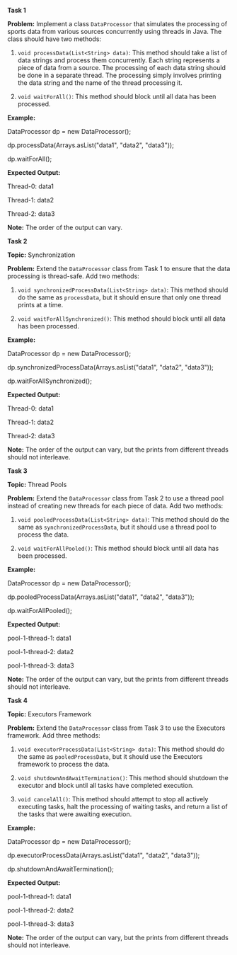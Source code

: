 **Task 1**

**Problem:** Implement a class `DataProcessor` that simulates the processing of sports data from various sources concurrently using threads in Java. The class should have two methods:

1. `void processData(List<String> data)`: This method should take a list of data strings and process them concurrently. Each string represents a piece of data from a source. The processing of each data string should be done in a separate thread. The processing simply involves printing the data string and the name of the thread processing it.
    
2. `void waitForAll()`: This method should block until all data has been processed.
    

**Example:**

DataProcessor dp = new DataProcessor();

dp.processData(Arrays.asList("data1", "data2", "data3"));

dp.waitForAll();

**Expected Output:**

Thread-0: data1

Thread-1: data2

Thread-2: data3

**Note:** The order of the output can vary.

**Task 2**

**Topic:** Synchronization

**Problem:** Extend the `DataProcessor` class from Task 1 to ensure that the data processing is thread-safe. Add two methods:

1. `void synchronizedProcessData(List<String> data)`: This method should do the same as `processData`, but it should ensure that only one thread prints at a time.
    
2. `void waitForAllSynchronized()`: This method should block until all data has been processed.
    

**Example:**

DataProcessor dp = new DataProcessor();

dp.synchronizedProcessData(Arrays.asList("data1", "data2", "data3"));

dp.waitForAllSynchronized();

**Expected Output:**

Thread-0: data1

Thread-1: data2

Thread-2: data3

**Note:** The order of the output can vary, but the prints from different threads should not interleave.

**Task 3**

**Topic:** Thread Pools

**Problem:** Extend the `DataProcessor` class from Task 2 to use a thread pool instead of creating new threads for each piece of data. Add two methods:

1. `void pooledProcessData(List<String> data)`: This method should do the same as `synchronizedProcessData`, but it should use a thread pool to process the data.
    
2. `void waitForAllPooled()`: This method should block until all data has been processed.
    

**Example:**

DataProcessor dp = new DataProcessor();

dp.pooledProcessData(Arrays.asList("data1", "data2", "data3"));

dp.waitForAllPooled();

**Expected Output:**

pool-1-thread-1: data1

pool-1-thread-2: data2

pool-1-thread-3: data3

**Note:** The order of the output can vary, but the prints from different threads should not interleave.

**Task 4**

**Topic:** Executors Framework

**Problem:** Extend the `DataProcessor` class from Task 3 to use the Executors framework. Add three methods:

1. `void executorProcessData(List<String> data)`: This method should do the same as `pooledProcessData`, but it should use the Executors framework to process the data.
    
2. `void shutdownAndAwaitTermination()`: This method should shutdown the executor and block until all tasks have completed execution.
    
3. `void cancelAll()`: This method should attempt to stop all actively executing tasks, halt the processing of waiting tasks, and return a list of the tasks that were awaiting execution.
    

**Example:**

DataProcessor dp = new DataProcessor();

dp.executorProcessData(Arrays.asList("data1", "data2", "data3"));

dp.shutdownAndAwaitTermination();

**Expected Output:**

pool-1-thread-1: data1

pool-1-thread-2: data2

pool-1-thread-3: data3

**Note:** The order of the output can vary, but the prints from different threads should not interleave.